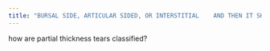 ```yaml
---
title: "BURSAL SIDE, ARTICULAR SIDED, OR INTERSTITIAL    AND THEN IT SHOULD BE GRADED AS LOW GRADE (&lt; 3 MM), INTERMEDIATE (3 - 6 MM), OR HIGH GRADE (&gt; 6 MM OR 50% OF THE THICKNESS)"
---
```

how are partial thickness tears classified?

